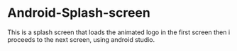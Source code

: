 # Android-Splash-screen
This is a splash screen that loads the animated logo in the first screen then i proceeds to the next screen, using android studio.

